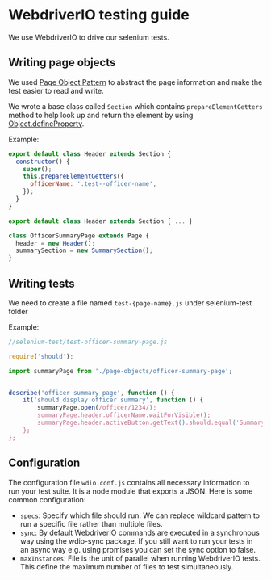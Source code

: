 # WebdriverIO testing guide

We use WebdriverIO to drive our selenium tests.

## Writing page objects

We used [Page Object Pattern](http://webdriver.io/guide/testrunner/pageobjects.html#description) to abstract the page information and make the test easier to read and write.

We wrote a base class called `Section` which contains `prepareElementGetters` method to help look up and return the element by using [Object.defineProperty](https://developer.mozilla.org/en/docs/Web/JavaScript/Reference/Global_Objects/Object/defineProperty).

Example:
```javascript
export default class Header extends Section {
  constructor() {
    super();
    this.prepareElementGetters({
      officerName: '.test--officer-name',
    });
  }
}

export default class Header extends Section { ... }

class OfficerSummaryPage extends Page {
  header = new Header();
  summarySection = new SummarySection();
}

```

## Writing tests

We need to create a file named `test-{page-name}.js` under selenium-test folder

Example:
```javascript
//selenium-test/test-officer-summary-page.js

require('should');

import summaryPage from './page-objects/officer-summary-page';


describe('officer summary page', function () {
    it('should display officer summary', function () {
        summaryPage.open(/officer/1234/);
        summaryPage.header.officerName.waitForVisible();
        summaryPage.header.activeButton.getText().should.equal('Summary');
    };
};

```

## Configuration

The configuration file `wdio.conf.js` contains all necessary information to run your test suite. It is a node module that exports a JSON. Here is some common configuration:

- `specs`: Specify which file should run. We can replace wildcard pattern to run a specific file rather than multiple files.
- `sync`: By default WebdriverIO commands are executed in a synchronous way using the wdio-sync package. If you still want to run your tests in an async way e.g. using promises you can set the sync option to false.
- `maxInstances`: File is the unit of parallel when running WebdriverIO tests. This define the maximum number of files to test simultaneously.
